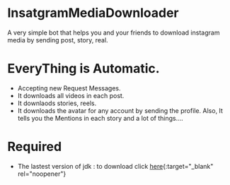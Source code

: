 # InsatgramMediaDownloader
A very simple bot that helps you and your friends to download instagram media by sending post, story, real.

# EveryThing is Automatic.
+ Accepting new Request Messages.
+ It downloads all videos in each post.
+ It downlaods stories, reels.
+ It downloads the avatar for any account by sending the profile.
Also, It tells you the Mentions in each story and a lot of things....

# Required
* The lastest version of jdk : to download click [here](https://www.oracle.com/java/technologies/javase-jdk16-downloads.html#license-lightbox){:target="_blank" rel="noopener"}
